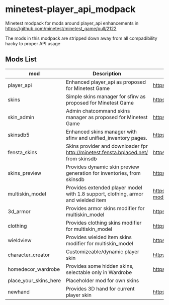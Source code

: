 # minetest-player_api_modpack
Minetest modpack for mods around player_api enhancements in https://github.com/minetest/minetest_game/pull/2122

The mods in this modpack are stripped down away from all compadibility hacky to proper API usage
## Mods List
| mod | Description | Original URL
| - | -| -
| player_api | Enhanced player_api as proposed for Minetest Game | https://github.com/minetest/minetest_game/pull/2122
| skins | Simple skins manager for sfinv as proposed for Minetest Game | https://github.com/minetest/minetest_game/pull/1967
| skin_admin  | Admin chatcommand skins manager as proposed for Minetest Game | https://github.com/minetest/minetest_game/pull/2122
| skinsdb5 | Enhanced skins manager with sfinv and unified_inventory pages.| https://github.com/minetest-mods/skinsdb
| fensta_skins | Skins provider and downloader fpr http://minetest.fensta.bplaced.net/ from skinsdb | https://github.com/minetest-mods/skinsdb
| skins_preview | Provides dynamic skin preview generation for inventories, from skinsdb | https://github.com/minetest-mods/skinsdb
| multiskin_model | Provides extended player model with 1.8 support, clothing, armor and wielded item| https://github.com/stujones11/minetest-models/tree/master/character/3d_armor/mt_0.5.0-dev/multiskin_branch
| 3d_armor | Provides armor skins modifier for multiskin_model | https://github.com/stujones11/minetest-3d_armor/tree/master/3d_armor
| clothing | Provides clothing skins modifier for multiskin_model | https://github.com/stujones11/clothing
| wieldview | Provides wielded item skins modifier for multiskin_model | https://github.com/stujones11/minetest-3d_armor/tree/master/wieldview
| character_creator | Customizeable/dynamic player skin | https://github.com/minetest-mods/character_creator
| homedecor_wardrobe | Provides some hidden skins, selectable only in Wardrobe | https://gitlab.com/VanessaE/homedecor_modpack/tree/master/homedecor_wardrobe
| place_your_skins_here | Placeholder mod for own skins |
| newhand | Provides 3D hand for current player skin | https://github.com/jordan4ibanez/newhand
